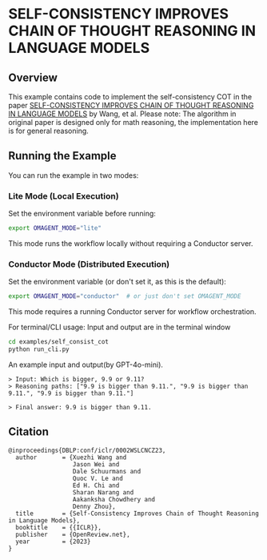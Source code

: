 # SELF-CONSISTENCY IMPROVES CHAIN OF THOUGHT REASONING IN LANGUAGE MODELS

## Overview

This example contains code to implement the self-consistency COT in the paper [SELF-CONSISTENCY IMPROVES CHAIN OF THOUGHT REASONING IN LANGUAGE MODELS](https://arxiv.org/pdf/2203.11171) by Wang, et al. 
Please note:
The algorithm in original paper is designed only for math reasoning, the implementation here is for general reasoning.

## Running the Example

You can run the example in two modes:

### Lite Mode (Local Execution)
Set the environment variable before running:
```bash
export OMAGENT_MODE="lite"
```
This mode runs the workflow locally without requiring a Conductor server.

### Conductor Mode (Distributed Execution)
Set the environment variable (or don't set it, as this is the default):
```bash
export OMAGENT_MODE="conductor"  # or just don't set OMAGENT_MODE
```
This mode requires a running Conductor server for workflow orchestration.

For terminal/CLI usage: Input and output are in the terminal window

```bash
cd examples/self_consist_cot
python run_cli.py
```

An example input and output(by GPT-4o-mini).

```
> Input: Which is bigger, 9.9 or 9.11?
> Reasoning paths: ["9.9 is bigger than 9.11.", "9.9 is bigger than 9.11.", "9.9 is bigger than 9.11."] 

> Final answer: 9.9 is bigger than 9.11.
```

## Citation
```
@inproceedings{DBLP:conf/iclr/0002WSLCNCZ23,
  author       = {Xuezhi Wang and
                  Jason Wei and
                  Dale Schuurmans and
                  Quoc V. Le and
                  Ed H. Chi and
                  Sharan Narang and
                  Aakanksha Chowdhery and
                  Denny Zhou},
  title        = {Self-Consistency Improves Chain of Thought Reasoning in Language Models},
  booktitle    = {{ICLR}},
  publisher    = {OpenReview.net},
  year         = {2023}
}
```